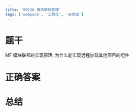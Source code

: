 ```yaml
---
title: '00126 模块联邦原理'
tags: ['webpack', '工程化', '未完成']
---
```


# 题干

MF 模块联邦的实现原理, 为什么能实现远程加载其他项目的组件

# 正确答案



# 总结



<script>
  function func() {

  }
  
</script>